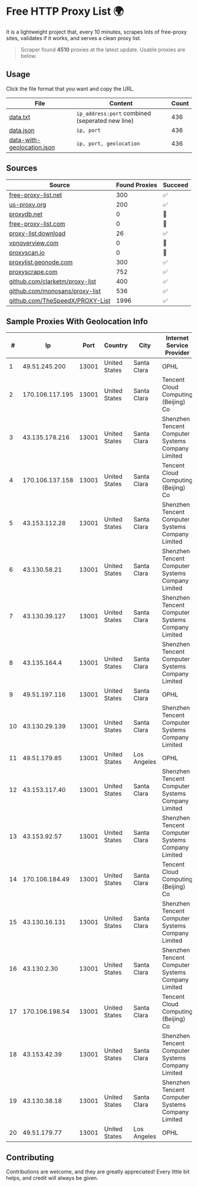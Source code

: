 
# Free HTTP Proxy List 🌍

It is a lightweight project that, every 10 minutes, scrapes lots of free-proxy sites, validates if it works, and serves a clean proxy list.


> Scraper found **4510** proxies at the latest update. Usable proxies are below.

## Usage

Click the file format that you want and copy the URL.


|File|Content|Count|
|----|-------|-----|
|[data.txt](https://raw.githubusercontent.com/themiralay/Proxy-List-World/master/data.txt)|`ip_address:port` combined (seperated new line)|436|
|[data.json](https://raw.githubusercontent.com/themiralay/Proxy-List-World/master/data.json)|`ip, port`|436|
|[data-with-geolocation.json](https://raw.githubusercontent.com/themiralay/Proxy-List-World/master/data-with-geolocation.json)|`ip, port, geolocation`|436|

## Sources

|Source|Found Proxies|Succeed|
|------|-------------|-------|
|[free-proxy-list.net](https://free-proxy-list.net)|300|✅|
|[us-proxy.org](https://www.us-proxy.org)|200|✅|
|[proxydb.net](http://proxydb.net)|0|🚫|
|[free-proxy-list.com](https://free-proxy-list.com/?page=&port=&type%5B%5D=http&type%5B%5D=https&up_time=0&search=Search)|0|🚫|
|[proxy-list.download](https://www.proxy-list.download/HTTP)|26|✅|
|[vpnoverview.com](https://vpnoverview.com/privacy/anonymous-browsing/free-proxy-servers)|0|🚫|
|[proxyscan.io](https://www.proxyscan.io)|0|🚫|
|[proxylist.geonode.com](https://proxylist.geonode.com/api/proxy-list?limit=300&page=1&sort_by=lastChecked&sort_type=desc&protocols=http,https)|300|✅|
|[proxyscrape.com](https://api.proxyscrape.com/v2/?request=displayproxies&protocol=http&timeout=10000&country=all&ssl=all&anonymity=all)|752|✅|
|[github.com/clarketm/proxy-list](https://raw.githubusercontent.com/clarketm/proxy-list/master/proxy-list-raw.txt)|400|✅|
|[github.com/monosans/proxy-list](https://raw.githubusercontent.com/monosans/proxy-list/main/proxies/http.txt)|536|✅|
|[github.com/TheSpeedX/PROXY-List](https://raw.githubusercontent.com/TheSpeedX/PROXY-List/master/http.txt)|1996|✅|


## Sample Proxies With Geolocation Info

|#|Ip|Port|Country|City|Internet Service Provider|
|-|--|----|-------|----|-------------------------|
|1|49.51.245.200|13001|United States|Santa Clara|OPHL|
|2|170.106.117.195|13001|United States|Santa Clara|Tencent Cloud Computing (Beijing) Co|
|3|43.135.178.216|13001|United States|Santa Clara|Shenzhen Tencent Computer Systems Company Limited|
|4|170.106.137.158|13001|United States|Santa Clara|Tencent Cloud Computing (Beijing) Co|
|5|43.153.112.28|13001|United States|Santa Clara|Shenzhen Tencent Computer Systems Company Limited|
|6|43.130.58.21|13001|United States|Santa Clara|Shenzhen Tencent Computer Systems Company Limited|
|7|43.130.39.127|13001|United States|Santa Clara|Shenzhen Tencent Computer Systems Company Limited|
|8|43.135.164.4|13001|United States|Santa Clara|Shenzhen Tencent Computer Systems Company Limited|
|9|49.51.197.116|13001|United States|Santa Clara|OPHL|
|10|43.130.29.139|13001|United States|Santa Clara|Shenzhen Tencent Computer Systems Company Limited|
|11|49.51.179.85|13001|United States|Los Angeles|OPHL|
|12|43.153.117.40|13001|United States|Santa Clara|Shenzhen Tencent Computer Systems Company Limited|
|13|43.153.92.57|13001|United States|Santa Clara|Shenzhen Tencent Computer Systems Company Limited|
|14|170.106.184.49|13001|United States|Santa Clara|Tencent Cloud Computing (Beijing) Co|
|15|43.130.16.131|13001|United States|Santa Clara|Shenzhen Tencent Computer Systems Company Limited|
|16|43.130.2.30|13001|United States|Santa Clara|Shenzhen Tencent Computer Systems Company Limited|
|17|170.106.198.54|13001|United States|Santa Clara|Tencent Cloud Computing (Beijing) Co|
|18|43.153.42.39|13001|United States|Santa Clara|Shenzhen Tencent Computer Systems Company Limited|
|19|43.130.38.18|13001|United States|Santa Clara|Shenzhen Tencent Computer Systems Company Limited|
|20|49.51.179.77|13001|United States|Los Angeles|OPHL|



## Contributing

Contributions are welcome, and they are greatly appreciated! Every
little bit helps, and credit will always be given.

